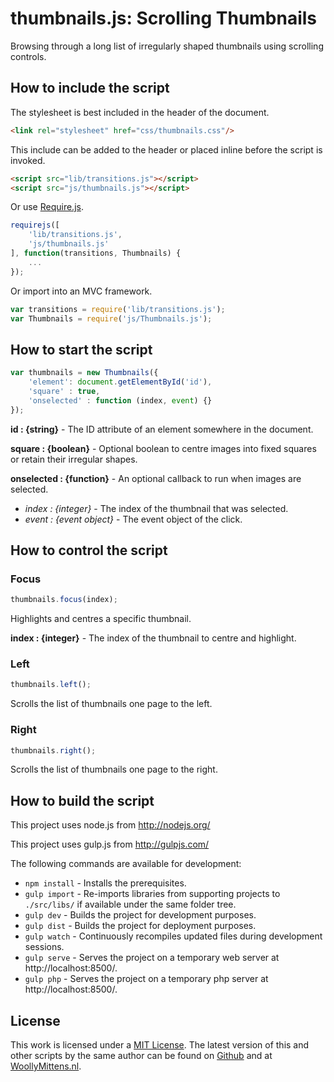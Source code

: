 # thumbnails.js: Scrolling Thumbnails

Browsing through a long list of irregularly shaped thumbnails using scrolling controls.

## How to include the script

The stylesheet is best included in the header of the document.

```html
<link rel="stylesheet" href="css/thumbnails.css"/>
```

This include can be added to the header or placed inline before the script is invoked.

```html
<script src="lib/transitions.js"></script>
<script src="js/thumbnails.js"></script>
```

Or use [Require.js](https://requirejs.org/).

```js
requirejs([
	'lib/transitions.js',
	'js/thumbnails.js'
], function(transitions, Thumbnails) {
	...
});
```

Or import into an MVC framework.

```js
var transitions = require('lib/transitions.js');
var Thumbnails = require('js/Thumbnails.js');
```

## How to start the script

```javascript
var thumbnails = new Thumbnails({
	'element': document.getElementById('id'),
	'square' : true,
	'onselected' : function (index, event) {}
});
```

**id : {string}** - The ID attribute of an element somewhere in the document.

**square : {boolean}** - Optional boolean to centre images into fixed squares or retain their irregular shapes.

**onselected : {function}** - An optional callback to run when images are selected.
- *index : {integer}* - The index of the thumbnail that was selected.
- *event : {event object}* - The event object of the click.

## How to control the script

### Focus

```javascript
thumbnails.focus(index);
```

Highlights and centres a specific thumbnail.

**index : {integer}** - The index of the thumbnail to centre and highlight.

### Left

```javascript
thumbnails.left();
```

Scrolls the list of thumbnails one page to the left.

### Right

```javascript
thumbnails.right();
```

Scrolls the list of thumbnails one page to the right.

## How to build the script

This project uses node.js from http://nodejs.org/

This project uses gulp.js from http://gulpjs.com/

The following commands are available for development:
+ `npm install` - Installs the prerequisites.
+ `gulp import` - Re-imports libraries from supporting projects to `./src/libs/` if available under the same folder tree.
+ `gulp dev` - Builds the project for development purposes.
+ `gulp dist` - Builds the project for deployment purposes.
+ `gulp watch` - Continuously recompiles updated files during development sessions.
+ `gulp serve` - Serves the project on a temporary web server at http://localhost:8500/.
+ `gulp php` - Serves the project on a temporary php server at http://localhost:8500/.

## License

This work is licensed under a [MIT License](https://opensource.org/licenses/MIT). The latest version of this and other scripts by the same author can be found on [Github](https://github.com/WoollyMittens) and at [WoollyMittens.nl](https://www.woollymittens.nl/).
